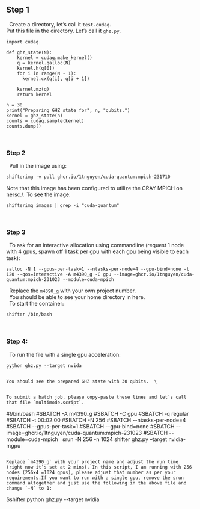 ## Step 1 
 
Create a directory, let’s call it `test-cudaq`.\
 Put this file in the directory. Let’s call it `ghz.py`.
``` 
import cudaq
 
def ghz_state(N):
    kernel = cudaq.make_kernel()
    q = kernel.qalloc(N)
    kernel.h(q[0])
    for i in range(N - 1):
      kernel.cx(q[i], q[i + 1])
 
    kernel.mz(q)
    return kernel
 
n = 30
print("Preparing GHZ state for", n, "qubits.")
kernel = ghz_state(n)
counts = cudaq.sample(kernel)
counts.dump()
```
 
 
 
### Step 2
 
Pull in the image using:
```
shifterimg -v pull ghcr.io/1tnguyen/cuda-quantum:mpich-231710
```
Note that this image has been configured to utilize the CRAY MPICH on nersc.\ 
To see the image:
```
shifterimg images | grep -i "cuda-quantum"
```
 
 
### Step 3
 
To ask for an interactive allocation using commandline (request 1 node with 4 gpus, spawn off 1 task per gpu with each gpu being visible to each task):
 
```
salloc -N 1 --gpus-per-task=1 --ntasks-per-node=4 --gpu-bind=none -t 120 --qos=interactive -A m4390_g -C gpu --image=ghcr.io/1tnguyen/cuda-quantum:mpich-231023 --module=cuda-mpich

```
 
Replace the `m4390_g` with your own project number. \
 
You should be able to see your home directory in here. \
 
To start the container:
```
shifter /bin/bash

```
 
### Step 4:
 
To run the file with a single gpu acceleration:
 
```
python ghz.py --target nvida
``` 

You should see the prepared GHZ state with 30 qubits.  \
 
 
To submit a batch job, please copy-paste these lines and let’s call that file `multimode.script`.

```
#!/bin/bash
#SBATCH -A m4390_g
#SBATCH -C gpu
#SBATCH -q regular
#SBATCH -t 00:02:00
#SBATCH -N 256
#SBATCH --ntasks-per-node=4
#SBATCH --gpus-per-task=1
#SBATCH --gpu-bind=none
#SBATCH --image=ghcr.io/1tnguyen/cuda-quantum:mpich-231023
#SBATCH --module=cuda-mpich
 
srun -N 256 -n 1024 shifter ghz.py –target nvidia-mgpu

``` 
 
Replace `m4390_g` with your project name and adjust the run time (right now it’s set at 2 mins). In this script, I am running with 256 nodes (256x4 =1024 gpus), please adjust that number as per your requirements.If you want to run with a single gpu, remove the srun command altogether and just use the following in the above file and change `-N` to 1:
```
$shifter python ghz.py --target nvidia
```
